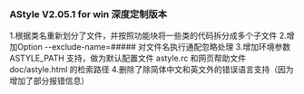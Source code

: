 ### AStyle V2.05.1 for win 深度定制版本


1.根据类名重新划分了文件，并按照功能块将一些类的代码拆分成多个子文件
2.增加Option --exclude-name=##### 对文件名执行通配忽略处理
3.增加环境参数 ASTYLE_PATH 支持，做为默认配置文件 astyle.rc 和网页帮助文件 doc/astyle.html 的检索路径
4.删除了除简体中文和英文外的错误语言支持（因为增加了部分报错信息）






